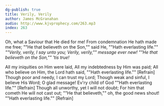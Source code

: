 ```yaml
---
dg-publish: true
title: Verily, Verily
author: James McGranahan
audio: http://www.kjvprophecy.com/263.mp3
index: 263
---
```


Oh, what a Saviour that He died for me!
From condemnation He hath made me free;
""He that believeth on the Son,"" said He,
""Hath everlasting life.""
*""Verily, verily, I say unto you;
Verily, verily,"" message ever new!
""He that believeth on the Son,"" 'tis true!*

All my iniquities on Him were laid,
All my indebtedness by Him was paid;
All who believe on Him, the Lord hath said,
""Hath everlasting life."" [Refrain]
Though poor and needy, I can trust my Lord;
Though weak and sinful, I believe His Word;
O glad message! Ev'ry child of God
""Hath everlasting life."" [Refrain]
Though all unworthy, yet I will not doubt;
For him that cometh He will not cast out;
""He that believeth,"" oh, the good news shout!
""Hath everlasting life."" [Refrain]